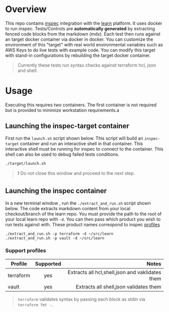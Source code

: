 # Overview

This repo contains [inspec](https://www.inspec.io/) integration with the [learn](https://github.com/hashicorp/learn) platform. It uses docker to run inspec. Tests/Controls are __automatically generated__ by extracting fenced code blocks from the markdown (mdx). Each test then runs against an target docker container via docker in docker. You can customize the environment of this "target" with real world environmental variables such as AWS Keys to do live tests with example code. You can modify this target with stand-in configurations by rebuilding the target docker container. 

> Currently these tests run syntax checks against terraform hcl, json and shell.

# Usage

Executing this requires two containers. The first container is not required but is provided to minimize workstation requirements.a


## Launching the inspec-target container

First run the `launch.sh` script shown below. This script will build an `inspec-target` container and run an interactive shell in that container. This interactive shell must be running for inspec to connect to the container. This shell can also be used to debug failed tests conditions.

```shell
./target/launch.sh
```

> :exclamation: Do not close this window and proceed to the next step.

## Launching the inspec container

In a new terminal window , run the `./extract_and_run.sh` script shown below. The code extracts markdown content from your local checkout/branch of the learn repo. You must provide the path to the root of your local learn repo with `-d`. You can then pass which product you wish to run tests against with. These product names correspond to inspec [profiles](https://www.inspec.io/docs/reference/profiles/)


```shell
./extract_and_run.sh -p terraform -d ~/src/learn
./extract_and_run.sh -p vault -d ~/src/learn
```

### Support profiles


| Profile       | Supported     | Notes                                                                                                |
| ------------- |:-------------:| -----------------------------------------------:|
| terraform     | yes           | Extracts all hcl,shell,json and vaklidates them |
| vault         | yes           | Extracts all shell,json validates them          |

> `terraform` validates syntax by passing each block as stdin via `terraform fmt -`.
